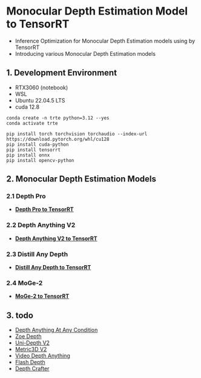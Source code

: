 # Monocular Depth Estimation Model to TensorRT
- Inference Optimization for Monocular Depth Estimation models using by TensorRT 
- Introducing various Monocular Depth Estimation models


## 1. Development Environment

- RTX3060 (notebook)
- WSL 
- Ubuntu 22.04.5 LTS
- cuda 12.8

```
conda create -n trte python=3.12 --yes 
conda activate trte

pip install torch torchvision torchaudio --index-url https://download.pytorch.org/whl/cu128
pip install cuda-python
pip install tensorrt
pip install onnx
pip install opencv-python
```

## 2. Monocular Depth Estimation Models 

### 2.1 Depth Pro
- **[Depth Pro to TensorRT](Depth_Pro/README.md)**   

### 2.2 Depth Anything V2
- **[Depth Anything V2 to TensorRT](Depth_Anything_V2/README.md)**   

### 2.3 Distill Any Depth
- **[Distill Any Depth to TensorRT](Distill_Any_Depth/README.md)**   

### 2.4 MoGe-2
- **[MoGe-2 to TensorRT](MoGe_2/README.md)**   


## 3. todo
   - [Depth Anything At Any Condition](Depth_Anything_AC/README.md)   
   - [Zoe Depth](Zoe_Depth/README.md)   
   - [Uni-Depth V2](Uni_Depth_V2/README.md)   
   - [Metric3D V2](Metric3D_V2/README.md)   
   - [Video Depth Anything](Video_Depth_Anything/README.md)   
   - [Flash Depth](Flash_Depth/README.md)   
   - [Depth Crafter](Depth_Crafter/README.md)   